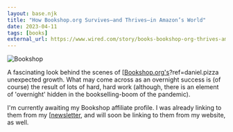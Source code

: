 ```yaml
---
layout: base.njk
title: "How Bookshop.org Survives—and Thrives—in Amazon’s World"
date: 2023-04-11
tags: [books]
external_url: https://www.wired.com/story/books-bookshop-org-thrives-amazon-world/?ref=daniel.pizza
---
```

![Bookshop](/assets/links/bookshop.webp "Yael Malka")

A fascinating look behind the scenes of [[Bookshop.org's](https://bookshop.org/)?ref=daniel.pizza unexpected growth. What may come across as an overnight success is (of course) the result of lots of hard, hard work (although, there is an element of 'overnight' hidden in the bookselling-boom of the pandemic).

I'm currently awaiting my Bookshop affiliate profile. I was already linking to them from my [[newsletter](http://trema.website?ref=daniel.pizza), and will soon be linking to them from my website, as well. 